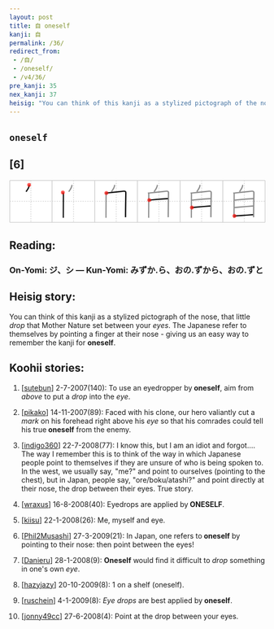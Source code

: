 ```yaml
---
layout: post
title: 自 oneself
kanji: 自
permalink: /36/
redirect_from:
 - /自/
 - /oneself/
 - /v4/36/
pre_kanji: 35
nex_kanji: 37
heisig: "You can think of this kanji as a stylized pictograph of the nose, that little <i>drop</i> that Mother Nature set between your <i>eyes</i>. The Japanese refer to themselves by pointing a finger at their nose - giving us an easy way to remember the kanji for <b>oneself</b>."
---
```


## `oneself`

## [6]

<div class="stroke"><img src="../images/E887AA.png" /></div>

## Reading:

### On-Yomi: ジ、シ &mdash; Kun-Yomi: みずか.ら、おの.ずから、おの.ずと

## Heisig story:

You can think of this kanji as a stylized pictograph of the nose, that little <i>drop</i> that Mother Nature set between your <i>eyes</i>. The Japanese refer to themselves by pointing a finger at their nose - giving us an easy way to remember the kanji for <b>oneself</b>.

## Koohii stories:

1) [<a href="http://kanji.koohii.com/profile/sutebun">sutebun</a>] 2-7-2007(140): To use an eyedropper by<strong> oneself</strong>, aim from <em>above</em> to put a <em>drop</em> into the <em>eye</em>.

2) [<a href="http://kanji.koohii.com/profile/pikako">pikako</a>] 14-11-2007(89): Faced with his clone, our hero valiantly cut a <em>mark</em> on his forehead right above his <em>eye</em> so that his comrades could tell his true<strong> oneself</strong> from the enemy.

3) [<a href="http://kanji.koohii.com/profile/indigo360">indigo360</a>] 22-7-2008(77): I know this, but I am an idiot and forgot.... The way I remember this is to think of the way in which Japanese people point to themselves if they are unsure of who is being spoken to. In the west, we usually say, &quot;me?&quot; and point to ourselves (pointing to the chest), but in Japan, people say, &quot;ore/boku/atashi?&quot; and point directly at their nose, the drop between their eyes. True story.

4) [<a href="http://kanji.koohii.com/profile/wraxus">wraxus</a>] 16-8-2008(40): Eyedrops are applied by<strong> ONESELF</strong>.

5) [<a href="http://kanji.koohii.com/profile/kiisu">kiisu</a>] 22-1-2008(26): Me, myself and eye.

6) [<a href="http://kanji.koohii.com/profile/Phil2Musashi">Phil2Musashi</a>] 27-3-2009(21): In Japan, one refers to<strong> oneself</strong> by pointing to their nose: then point between the eyes!

7) [<a href="http://kanji.koohii.com/profile/Danieru">Danieru</a>] 28-1-2008(9): <strong>Oneself</strong> would find it difficult to <em>drop</em> something in one&#039;s own <em>eye</em>.

8) [<a href="http://kanji.koohii.com/profile/hazyjazy">hazyjazy</a>] 20-10-2009(8): 1 on a shelf (oneself).

9) [<a href="http://kanji.koohii.com/profile/ruschein">ruschein</a>] 4-1-2009(8): <em>Eye drops</em> are best applied by<strong> oneself</strong>.

10) [<a href="http://kanji.koohii.com/profile/jonny49cc">jonny49cc</a>] 27-6-2008(4): Point at the drop between your eyes.
